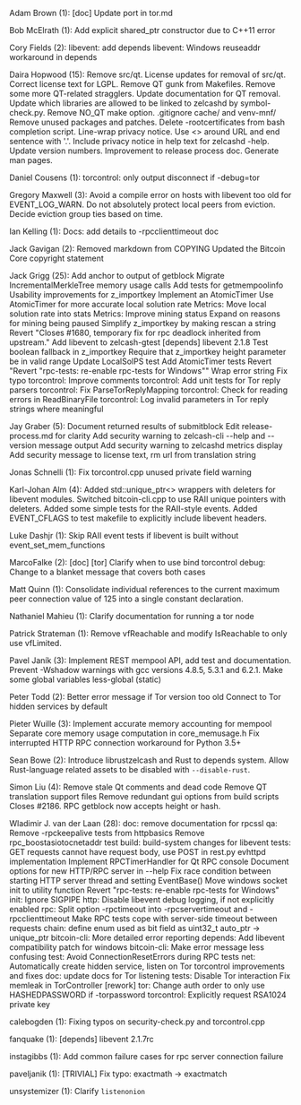 Adam Brown (1):
      [doc] Update port in tor.md

Bob McElrath (1):
      Add explicit shared_ptr constructor due to C++11 error

Cory Fields (2):
      libevent: add depends
      libevent: Windows reuseaddr workaround in depends

Daira Hopwood (15):
      Remove src/qt.
      License updates for removal of src/qt.
      Correct license text for LGPL.
      Remove QT gunk from Makefiles.
      Remove some more QT-related stragglers.
      Update documentation for QT removal.
      Update which libraries are allowed to be linked to zelcashd by symbol-check.py.
      Remove NO_QT make option.
      .gitignore cache/ and venv-mnf/
      Remove unused packages and patches.
      Delete -rootcertificates from bash completion script.
      Line-wrap privacy notice. Use <> around URL and end sentence with '.'. Include privacy notice in help text for zelcashd -help.
      Update version numbers.
      Improvement to release process doc.
      Generate man pages.

Daniel Cousens (1):
      torcontrol: only output disconnect if -debug=tor

Gregory Maxwell (3):
      Avoid a compile error on hosts with libevent too old for EVENT_LOG_WARN.
      Do not absolutely protect local peers from eviction.
      Decide eviction group ties based on time.

Ian Kelling (1):
      Docs: add details to -rpcclienttimeout doc

Jack Gavigan (2):
      Removed markdown from COPYING
      Updated the Bitcoin Core copyright statement

Jack Grigg (25):
      Add anchor to output of getblock
      Migrate IncrementalMerkleTree memory usage calls
      Add tests for getmempoolinfo
      Usability improvements for z_importkey
      Implement an AtomicTimer
      Use AtomicTimer for more accurate local solution rate
      Metrics: Move local solution rate into stats
      Metrics: Improve mining status
      Expand on reasons for mining being paused
      Simplify z_importkey by making rescan a string
      Revert "Closes #1680, temporary fix for rpc deadlock inherited from upstream."
      Add libevent to zelcash-gtest
      [depends] libevent 2.1.8
      Test boolean fallback in z_importkey
      Require that z_importkey height parameter be in valid range
      Update LocalSolPS test
      Add AtomicTimer tests
      Revert "Revert "rpc-tests: re-enable rpc-tests for Windows""
      Wrap error string
      Fix typo
      torcontrol: Improve comments
      torcontrol: Add unit tests for Tor reply parsers
      torcontrol: Fix ParseTorReplyMapping
      torcontrol: Check for reading errors in ReadBinaryFile
      torcontrol: Log invalid parameters in Tor reply strings where meaningful

Jay Graber (5):
      Document returned results of submitblock
      Edit release-process.md for clarity
      Add security warning to zelcash-cli --help and --version message output
      Add security warning to zelcashd metrics display
      Add security message to license text, rm url from translation string

Jonas Schnelli (1):
      Fix torcontrol.cpp unused private field warning

Karl-Johan Alm (4):
      Added std::unique_ptr<> wrappers with deleters for libevent modules.
      Switched bitcoin-cli.cpp to use RAII unique pointers with deleters.
      Added some simple tests for the RAII-style events.
      Added EVENT_CFLAGS to test makefile to explicitly include libevent headers.

Luke Dashjr (1):
      Skip RAII event tests if libevent is built without event_set_mem_functions

MarcoFalke (2):
      [doc] [tor] Clarify when to use bind
      torcontrol debug: Change to a blanket message that covers both cases

Matt Quinn (1):
      Consolidate individual references to the current maximum peer connection value of 125 into a single constant declaration.

Nathaniel Mahieu (1):
      Clarify documentation for running a tor node

Patrick Strateman (1):
      Remove vfReachable and modify IsReachable to only use vfLimited.

Pavel Janík (3):
      Implement REST mempool API, add test and documentation.
      Prevent -Wshadow warnings with gcc versions 4.8.5, 5.3.1 and 6.2.1.
      Make some global variables less-global (static)

Peter Todd (2):
      Better error message if Tor version too old
      Connect to Tor hidden services by default

Pieter Wuille (3):
      Implement accurate memory accounting for mempool
      Separate core memory usage computation in core_memusage.h
      Fix interrupted HTTP RPC connection workaround for Python 3.5+

Sean Bowe (2):
      Introduce librustzelcash and Rust to depends system.
      Allow Rust-language related assets to be disabled with `--disable-rust`.

Simon Liu (4):
      Remove stale Qt comments and dead code
      Remove QT translation support files
      Remove redundant gui options from build scripts
      Closes #2186. RPC getblock now accepts height or hash.

Wladimir J. van der Laan (28):
      doc: remove documentation for rpcssl
      qa: Remove -rpckeepalive tests from httpbasics
      Remove rpc_boostasiotocnetaddr test
      build: build-system changes for libevent
      tests: GET requests cannot have request body, use POST in rest.py
      evhttpd implementation
      Implement RPCTimerHandler for Qt RPC console
      Document options for new HTTP/RPC server in --help
      Fix race condition between starting HTTP server thread and setting EventBase()
      Move windows socket init to utility function
      Revert "rpc-tests: re-enable rpc-tests for Windows"
      init: Ignore SIGPIPE
      http: Disable libevent debug logging, if not explicitly enabled
      rpc: Split option -rpctimeout into -rpcservertimeout and -rpcclienttimeout
      Make RPC tests cope with server-side timeout between requests
      chain: define enum used as bit field as uint32_t
      auto_ptr → unique_ptr
      bitcoin-cli: More detailed error reporting
      depends: Add libevent compatibility patch for windows
      bitcoin-cli: Make error message less confusing
      test: Avoid ConnectionResetErrors during RPC tests
      net: Automatically create hidden service, listen on Tor
      torcontrol improvements and fixes
      doc: update docs for Tor listening
      tests: Disable Tor interaction
      Fix memleak in TorController [rework]
      tor: Change auth order to only use HASHEDPASSWORD if -torpassword
      torcontrol: Explicitly request RSA1024 private key

calebogden (1):
      Fixing typos on security-check.py and torcontrol.cpp

fanquake (1):
      [depends] libevent 2.1.7rc

instagibbs (1):
      Add common failure cases for rpc server connection failure

paveljanik (1):
      [TRIVIAL] Fix typo: exactmath -> exactmatch

unsystemizer (1):
      Clarify `listenonion`

